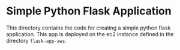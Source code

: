 # Simple Python Flask Application

This directory contains the code for creating a simple python flask application. This app is deployed on the ec2 instance defined in the directory `flask-app-aws`.